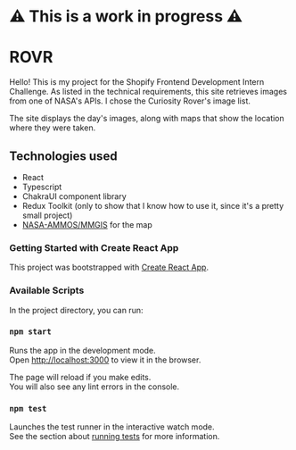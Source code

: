 # :warning: This is a work in progress	:warning:	

# ROVR

Hello! This is my project for the Shopify Frontend Development Intern Challenge. As listed in the technical requirements, this site retrieves images from one of NASA's APIs. I chose the Curiosity Rover's image list.

The site displays the day's images, along with maps that show the location where they were taken.

## Technologies used

- React
- Typescript
- ChakraUI component library
- Redux Toolkit (only to show that I know how to use it, since it's a pretty small project)
- [NASA-AMMOS/MMGIS](https://github.com/NASA-AMMOS/MMGIS) for the map

### Getting Started with Create React App

This project was bootstrapped with [Create React App](https://github.com/facebook/create-react-app).

### Available Scripts

In the project directory, you can run:

### `npm start`

Runs the app in the development mode.\
Open [http://localhost:3000](http://localhost:3000) to view it in the browser.

The page will reload if you make edits.\
You will also see any lint errors in the console.

### `npm test`

Launches the test runner in the interactive watch mode.\
See the section about [running tests](https://facebook.github.io/create-react-app/docs/running-tests) for more information.
